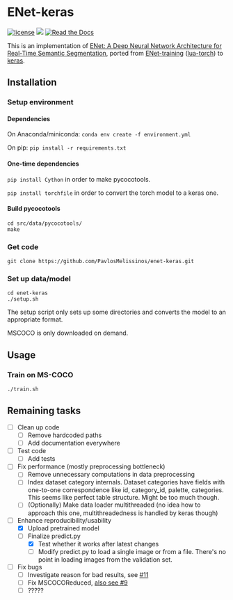 # ENet-keras

[![license](https://img.shields.io/github/license/mashape/apistatus.svg)](https://github.com/PavlosMelissinos/enet-keras/blob/master/LICENSE)
![](https://reposs.herokuapp.com/?path=PavlosMelissinos/enet-keras&style=flat&color=red)
[![Read the Docs](https://img.shields.io/readthedocs/pip.svg)]()

This is an implementation of [ENet: A Deep Neural Network Architecture for Real-Time Semantic Segmentation](https://arxiv.org/abs/1606.02147), ported from [ENet-training](https://github.com/e-lab/ENet-training) ([lua-torch](https://github.com/torch/torch7)) to [keras](https://github.com/fchollet/keras).


## Installation

### Setup environment

#### Dependencies


On Anaconda/miniconda: `conda env create -f environment.yml`

On pip: `pip install -r requirements.txt`

#### One-time dependencies

`pip install Cython` in order to make pycocotools.

`pip install torchfile` in order to convert the torch model to a keras one.


#### Build pycocotools

```
cd src/data/pycocotools/
make
```

### Get code

`git clone https://github.com/PavlosMelissinos/enet-keras.git`

### Set up data/model

```
cd enet-keras
./setup.sh
```

The setup script only sets up some directories and converts the model to an appropriate format.

MSCOCO is only downloaded on demand. 

## Usage

### Train on MS-COCO

`./train.sh`

## Remaining tasks

- [ ] Clean up code
  - [ ] Remove hardcoded paths
  - [ ] Add documentation everywhere
- [ ] Test code
  - [ ] Add tests
- [ ] Fix performance (mostly preprocessing bottleneck)
  - [ ] Remove unnecessary computations in data preprocessing
  - [ ] Index dataset category internals. Dataset categories have fields with one-to-one correspondence like id, category_id, palette, categories. This seems like perfect table structure. Might be too much though.
  - [ ] (Optionally) Make data loader multithreaded (no idea how to approach this one, multithreadedness is handled by keras though)
- [ ] Enhance reproducibility/usability
  - [x] Upload pretrained model
  - [ ] Finalize predict.py
    - [x] Test whether it works after latest changes
    - [ ] Modify predict.py to load a single image or from a file. There's no point in loading images from the validation set.
- [ ] Fix bugs
  - [ ] Investigate reason for bad results, see [#11](https://github.com/PavlosMelissinos/enet-keras/issues/11)
  - [ ] Fix MSCOCOReduced, [also see #9](https://github.com/PavlosMelissinos/enet-keras/issues/9)
  - [ ] ?????

